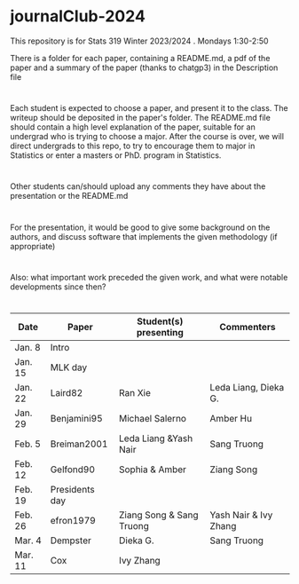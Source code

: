 # journalClub-2024


This repository is for Stats 319 Winter 2023/2024 . Mondays 1:30-2:50

There is a folder for each paper, containing a README.md, a pdf of the paper and a summary of the paper (thanks to chatgp3) in
the Description file
#
Each student is expected to choose a paper, and present it to the class. The writeup should be deposited in the paper's folder.
The README.md file should contain a high level explanation of the paper, suitable for an undergrad who is trying to choose a major.
After the course is over, we will direct undergrads to this repo, to try to encourage them to major in Statistics or enter a  masters or PhD. program in Statistics.

#
Other students can/should upload  any comments they have about the presentation or the README.md
#
For the presentation, it would be good to  give some background on the authors, and discuss software that implements the given methodology (if appropriate)
#
Also: what important work preceded the given work, and what were notable developments since then?
#

| Date | Paper   | Student(s) presenting |   Commenters  |   
|----| ---- |-------- |   ---------   |
|   Jan. 8   |  Intro      |            |     |
|   Jan. 15   |  MLK day      |            | |
|   Jan. 22   |Laird82|     Ran Xie       | Leda Liang, Dieka G. |
|   Jan. 29   | Benjamini95       |   Michael Salerno         | Amber Hu|
|   Feb. 5   | Breiman2001       | Leda Liang  &Yash Nair         | Sang Truong |
|   Feb. 12   |  Gelfond90      |     Sophia & Amber       | Ziang Song |
|   Feb. 19   |   Presidents day     |   |          |
|   Feb.  26   |  efron1979    |  Ziang Song & Sang Truong | Yash Nair & Ivy Zhang|
|   Mar. 4   |   Dempster     |     Dieka G.        | Sang Truong |
 |   Mar. 11   |    Cox    |    Ivy Zhang      | |


